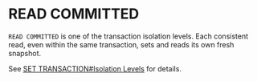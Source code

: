 # READ COMMITTED

`READ COMMITTED` is one of the transaction isolation levels. Each consistent read, even within the same transaction, sets and reads its own fresh snapshot.

See [SET TRANSACTION#Isolation Levels](set-transaction.md#isolation-levels) for details.